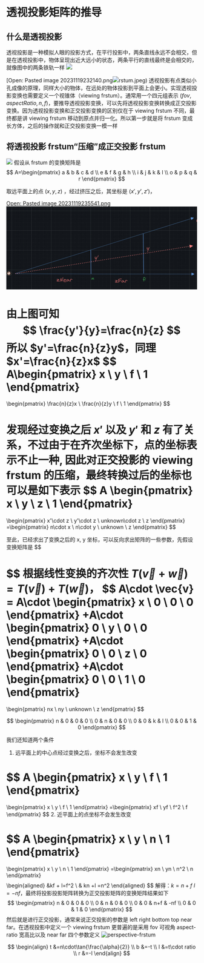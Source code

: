 # 透视投影矩阵的推导
## 什么是透视投影
透视投影是一种模拟人眼的投影方式，在平行投影中，两条直线永远不会相交，但是在透视投影中，物体呈现出近大远小的状态，两条平行的直线最终是会相交的，就像图中的两条铁轨一样
![](perspective_example.jpeg)

[Open: Pasted image 20231119232140.png![](perspective-frstum.jpeg)rstum.jpeg)
透视投影有点类似小孔成像的原理，同样大小的物体，在远处的物体投影到平面上会更小。实现透视投影变换也需要定义一个视锥体（viewing frstum）。通常用一个四元组表示 $(fov, aspectRatio,n, f)$，要推导透视投影变换，可以先将透视投影变换转换成正交投影变换。因为透视投影变换和正交投影变换的区别仅在于 viewing frstum 不同，最终都是讲 viewing frstum 移动到原点并归一化。所以第一步就是将 frstum 变成长方体，之后的操作就和正交投影变换一模一样

##  将透视投影 frstum“压缩”成正交投影 frstum

![](perspective-2D.jpeg)
假设从 frstum 的变换矩阵是
$$
A=\begin{pmatrix}
a & b & c & d \\
e & f & g & h \\
i & j & k & l \\
o & p & q & r
\end{pmatrix}
$$

取远平面上的点 $(x,y,z)$ ，经过挤压之后，其坐标是 $(x',y',z')$，

[Open: Pasted image 20231119235541.png](%E5%8F%AF%E8%A7%86%E5%8C%96/%E5%9B%BE%E5%BD%A2%E5%AD%A6/GAMES-101/assets/507fdbf3b1724866203d5a33e2ee50fb_MD5.jpeg)
![](%E5%8F%AF%E8%A7%86%E5%8C%96/%E5%9B%BE%E5%BD%A2%E5%AD%A6/GAMES-101/assets/507fdbf3b1724866203d5a33e2ee50fb_MD5.jpeg)

由上图可知
$$
\frac{y'}{y}=\frac{n}{z}
$$
所以 $y'=\frac{n}{z}y$，同理 $x'=\frac{n}{z}x$ 
$$
A\begin{pmatrix}
x \\
y \\
f \\
1
\end{pmatrix}
=
\begin{pmatrix}
\frac{n}{z}x \\
\frac{n}{z}y \\
f \\
1
\end{pmatrix}
$$

发现经过变换之后 $x'$ 以及 $y'$ 和 $z$ 有了关系，不过由于在齐次坐标下，点的坐标表示不止一种, 因此对正交投影的 viewing frstum 的压缩，最终转换过后的坐标也可以是如下表示
$$
A
\begin{pmatrix}
x \\
y \\
z \\
1
\end{pmatrix}
=
\begin{pmatrix}
x'\cdot z \\
y'\cdot z \\
unknown\cdot z \\
z
\end{pmatrix}
=\begin{pmatrix}
n\cdot x \\
n\cdot y \\
unknown \\
z
\end{pmatrix}
$$

至此，已经求出了变换之后的 x, y 坐标，可以反向求出矩阵的一些参数，先假设变换矩阵是
$$
                                                                        
$$
根据线性变换的齐次性 $T(\vec{v}+\vec{w})=T(\vec{v})+T(\vec{w})$，
$$
A\cdot \vec{v} = A\cdot \begin{pmatrix}
x \\
0 \\
0 \\
0
\end{pmatrix}
+A\cdot \begin{pmatrix}
0 \\
y \\
0 \\
0
\end{pmatrix}
+A\cdot \begin{pmatrix}
0 \\
0 \\
z \\
0
\end{pmatrix}
+A\cdot \begin{pmatrix}
0 \\
0 \\
1 \\
0
\end{pmatrix}
=
\begin{pmatrix}
nx \\
ny \\
unknown \\
z
\end{pmatrix}
$$


$$
\begin{pmatrix}
n & 0 & 0 & 0  \\
0 & n & 0 & 0  \\
0 & 0 & k & l \\
0 & 0 & 1 & 0 
\end{pmatrix}
$$

我们还知道两个条件
1. 远平面上的中心点经过变换之后，坐标不会发生改变

$$
A
\begin{pmatrix}
x \\
y \\
f \\
1
\end{pmatrix}
=
\begin{pmatrix}
x \\
y \\
f \\
1
\end{pmatrix}
=\begin{pmatrix}
xf \\
yf \\
f^2 \\
f
\end{pmatrix}
$$
2. 近平面上的点坐标不会发生改变

$$
A
\begin{pmatrix}
x \\
y \\
n \\
1
\end{pmatrix}
=
\begin{pmatrix}
x \\
y \\
n \\
1
\end{pmatrix}
=\begin{pmatrix}
xn  \\
yn \\
n^2 \\
n
\end{pmatrix}
$$
$$
\begin{aligned}
&kf  + l=f^2 \\
& kn  +l  =n^2
\end{aligned}
$$
解得：$k=n+f$ $l=-nf$，最终将投影投影矩阵转换为正交投影矩阵的变换矩阵结果如下
$$
\begin{pmatrix}
n & 0 & 0 & 0  \\
0 & n & 0 & 0  \\
0 & 0 & n+f & -nf \\
0 & 0 & 1 & 0 
\end{pmatrix}
$$
然后就是进行正交投影，通常来说正交投影的参数是 left right bottom top near far。在透视投影中定义一个 viewing frstum 更普遍的是采用 fov 可视角 aspect-ratio 宽高比以及 near far 四个参数定义
![perspective-frstum](perspective-frstum.jpeg)

$$
\begin{align}
t &=n\cdot\tan{\frac{\alpha}{2}} \\
b &=-t \\
l &=t\cdot ratio \\
r &=-l
\end{align}
$$
